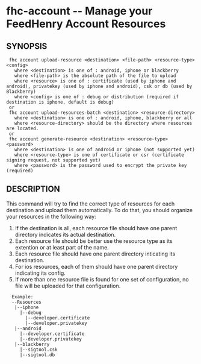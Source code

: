 fhc-account -- Manage your FeedHenry Account Resources
======================================================

## SYNOPSIS

     fhc account upload-resource <destination> <file-path> <resource-type> <config>
       where <destination> is one of : android, iphone or blackberry
       where <file-path> is the absolute path of the file to upload
       where <resource> is one of : certificate (used by iphone and android), privatekey (used by iphone and android), csk or db (used by Blackberry)
       where <config> is one of : debug or distribution (required if destination is iphone, default is debug)
     or
     fhc account upload-resources-batch <destination> <resource-directory>
       where <destination> is one of : android, iphone, blackberry or all
       where <resource-directory> should be the directory where resources are located.
     or 
     fhc account generate-resource <destination> <resource-type> <password>
       where <destination> is one of android or iphone (not supported yet)
       where <resource-type> is one of certificate or csr (certificate signing request, not supported yet)
       where <password> is the password used to encrypt the private key (required)    
  
## DESCRIPTION

This command will try to find the correct type of resources for each destination and upload them automatically. 
To do that, you should organize your resources in the following way: 
 1. If the destination is all, each resource file should have one parent directory indicates its actual destination.
 2. Each resource file should be better use the resource type as its extention or at least part of the name.
 3. Each resource file should have one parent directory inticating its destination.
 4. For ios resources, each of them should have one parent directory indicating its config.
 5. If more than one resource file is found for one set of configuration, no file will be uploaded for that configuration.

```
  Example:
  --Resources
   |--iphone
     |--debug
       |--developer.certificate
       |--developer.privatekey
   |--android
     |--developer.certificate
     |--developer.privatekey
   |--blackberry
     |--sigtool.csk
     |--sigtool.db
```
